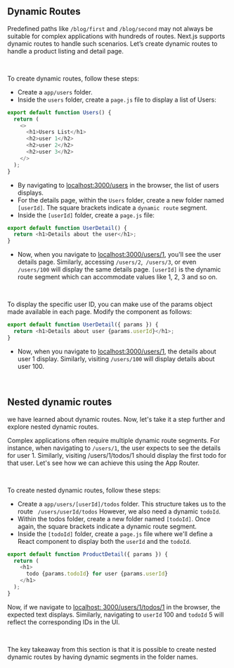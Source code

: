 ## Dynamic Routes

Predefined paths like `/blog/first` and `/blog/second` may not always be suitable for complex applications with hundreds
of routes. Next.js supports dynamic routes to handle such scenarios. Let’s create dynamic routes to handle a product
listing and detail page.

&nbsp;
&nbsp;
&nbsp;

To create dynamic routes, follow these steps:

+ Create a `app/users` folder.
+ Inside the `users` folder, create a `page.js` file to display a list of Users:

```js
export default function Users() {
  return (
    <>
      <h1>Users List</h1>
      <h2>user 1</h2>
      <h2>user 2</h2>
      <h2>user 3</h2>
    </>
  );
}
```

+ By navigating to <a href="http://localhost:3000/users" target="_blank">localhost:3000/users</a> in the browser, the
  list of users displays.
+ For the details page, within the `Users` folder, create a new folder named `[userId]`. The square brackets indicate
  a `dynamic route` segment.
+ Inside the `[userId]` folder, create a `page.js` file:

```js
export default function UserDetail() {
  return <h1>Details about the user</h1>;
}
```

+ Now, when you navigate to <a href="http://localhost:3000/users/1" target="_blank">localhost:3000/users/1</a>, you'll
  see the user details page. Similarly, accessing
  `/users/2`,` /users/3`, or even `/users/100` will display the same details page. `[userId]` is the dynamic route
  segment which can accommodate values like 1, 2, 3 and so on.

&nbsp;
&nbsp;
&nbsp;

To display the specific user ID, you can make use of the params object made available in each page. Modify the component
as follows:

```js
export default function UserDetail({ params }) {
  return <h1>Details about user {params.userId}</h1>;
}
```

+ Now, when you navigate to <a href="http://localhost:3000/users/1" target="_blank">localhost:3000/users/1</a>, the
  details about user 1 display. Similarly, visiting `/users/100` will display details about user 100.

&nbsp;
&nbsp;
&nbsp;

## Nested dynamic routes

we have learned about dynamic routes. Now, let's take it a step further and explore nested dynamic routes.

Complex applications often require multiple dynamic route segments. For instance, when navigating to `/users/1`, the
user expects to see the details for user 1. Similarly, visiting /users/1/todos/1 should display the first todo
for that user. Let's see how we can achieve this using the App Router.

&nbsp;
&nbsp;
&nbsp;

To create nested dynamic routes, follow these steps:

+ Create a `app/users/[userId]/todos` folder. This structure takes us to the route `
  /users/userId/todos` However, we also need a dynamic `todoId`.
+ Within the todos folder, create a new folder named `[todoId]`. Once again, the square brackets indicate a dynamic
  route segment.
+ Inside the `[todoId]` folder, create a `page.js` file where we'll define a React component to display both the
  `userId` and the `todoId`.

```js
export default function ProductDetail({ params }) {
  return (
    <h1>
      todo {params.todoId} for user {params.userId}
    </h1>
  );
}
```

Now, if we navigate to <a href="http://localhost:3000/users/1/todos/1" target="_blank">localhost:
3000/users/1/todos/1</a> in the browser, the expected text displays. Similarly, navigating to `userId` 100 and `todoId`
5 will reflect the corresponding IDs in the UI.

&nbsp;
&nbsp;
&nbsp;

The key takeaway from this section is that it is possible to create nested dynamic routes by having dynamic segments in the folder names.


